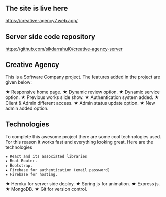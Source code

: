 ## The site is live here

https://creative-agency7.web.app/

## Server side code repository

https://github.com/sikdarrahul0/creative-agency-server

## Creative Agency

This is a Software Company project. The features added in the project are given below:

  ★ Responsive home page.
  ★ Dynamic review option.
  ★ Dynamic service option.
  ★ Previous works slide show.
  ★ Authentication system added.
	★ Client & Admin different access.
	★ Admin status update option.
	★ New admin added option. 

## Technologies

To complete this awesome project there are some cool technologies used. For this reason it works fast and everything looking great. Here are the technologies

	★ React and its associated libraries
	★ Reat Router.
	★ Bootstrap.
	★ Firebase for authentication (email password)
	★ Firebase for hosting.
  ★ Heroku for server side deploy.
  ★ Spring js for animation.
	★ Express js.
	★ MongoDB.
  ★ Git for version control.
